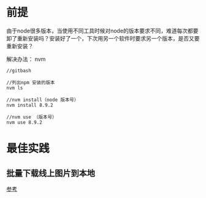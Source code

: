 # 前提

由于node很多版本，当使用不同工具时候对node的版本要求不同，难道每次都要卸了重新安装吗？安装好了一个，下次用另一个软件时要求另一个版本，是否又要重新安装？

解决办法： nvm

[安装]: https://github.com/coreybutler/nvm-windows

```
//gitbash

//列出npm 安装的版本
nvm ls

//nvm install（node 版本号）
nvm install 8.9.2

//nvm use （版本号）
nvm use 8.9.2
```



# 最佳实践

## 批量下载线上图片到本地

[参考](https://juejin.im/entry/57a30edf0a2b580058392cbd)
